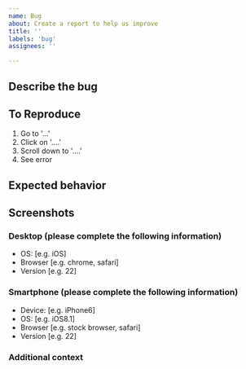 ```yaml
---
name: Bug
about: Create a report to help us improve
title: ''
labels: 'bug'
assignees: ''

---
```


## Describe the bug

<!-- 버그가 무엇인지 명확하고 간결하게 적어주세요. -->

## To Reproduce

<!-- 어떻게 해당 버그를 다시 만들 수 있는지 알려주세요. -->

1. Go to '...'
2. Click on '....'
3. Scroll down to '....'
4. See error

## Expected behavior

<!-- 기대하는 것이 무엇이었는지 알려주세요. -->

## Screenshots

<!-- 스크린샷이 있으면 같이 알려주세요. -->

### Desktop (please complete the following information)

- OS: [e.g. iOS]
- Browser [e.g. chrome, safari]
- Version [e.g. 22]

### Smartphone (please complete the following information)

- Device: [e.g. iPhone6]
- OS: [e.g. iOS8.1]
- Browser [e.g. stock browser, safari]
- Version [e.g. 22]

### Additional context

<!-- 추가적으로 알아야 할 사항이 있는지 알려주세요. -->
